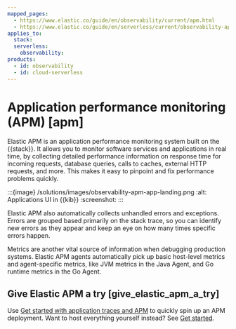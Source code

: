 ```yaml
---
mapped_pages:
  - https://www.elastic.co/guide/en/observability/current/apm.html
  - https://www.elastic.co/guide/en/serverless/current/observability-apm.html
applies_to:
  stack:
  serverless:
    observability:
products:
  - id: observability
  - id: cloud-serverless
---
```


# Application performance monitoring (APM) [apm]

Elastic APM is an application performance monitoring system built on the {{stack}}. It allows you to monitor software services and applications in real time, by collecting detailed performance information on response time for incoming requests, database queries, calls to caches, external HTTP requests, and more. This makes it easy to pinpoint and fix performance problems quickly.

:::{image} /solutions/images/observability-apm-app-landing.png
:alt: Applications UI in {{kib}}
:screenshot:
:::

Elastic APM also automatically collects unhandled errors and exceptions. Errors are grouped based primarily on the stack trace, so you can identify new errors as they appear and keep an eye on how many times specific errors happen.

Metrics are another vital source of information when debugging production systems. Elastic APM agents automatically pick up basic host-level metrics and agent-specific metrics, like JVM metrics in the Java Agent, and Go runtime metrics in the Go Agent.

## Give Elastic APM a try [give_elastic_apm_a_try]

Use [Get started with application traces and APM](/solutions/observability/apm/get-started-fleet-managed-apm-server.md) to quickly spin up an APM deployment. Want to host everything yourself instead? See [Get started](/solutions/observability/apm/get-started.md).